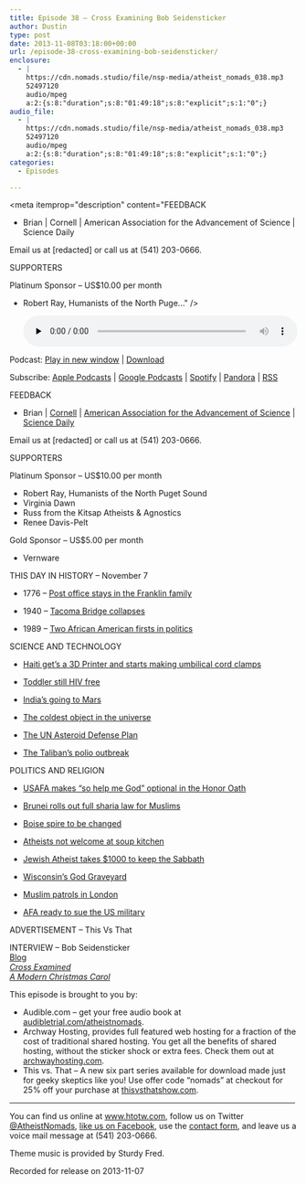 ```yaml
---
title: Episode 38 – Cross Examining Bob Seidensticker
author: Dustin
type: post
date: 2013-11-08T03:18:00+00:00
url: /episode-38-cross-examining-bob-seidensticker/
enclosure:
  - |
    https://cdn.nomads.studio/file/nsp-media/atheist_nomads_038.mp3
    52497120
    audio/mpeg
    a:2:{s:8:"duration";s:8:"01:49:18";s:8:"explicit";s:1:"0";}
audio_file:
  - |
    https://cdn.nomads.studio/file/nsp-media/atheist_nomads_038.mp3
    52497120
    audio/mpeg
    a:2:{s:8:"duration";s:8:"01:49:18";s:8:"explicit";s:1:"0";}
categories:
  - Episodes

---
```

<div itemscope itemtype="http://schema.org/AudioObject">
  <meta itemprop="name" content="Episode 38 – Cross Examining Bob Seidensticker" />
  
  <meta itemprop="uploadDate" content="2013-11-07T20:18:00-07:00" />
  
  <meta itemprop="encodingFormat" content="audio/mpeg" />
  
  <meta itemprop="duration" content="PT1H49M18S" />
  
  <meta itemprop="description" content="FEEDBACK
* Brian | Cornell | American Association for the Advancement of Science | Science Daily

Email us at [redacted] or call us at (541) 203-0666.

SUPPORTERS

Platinum Sponsor – US$10.00 per month
* Robert Ray, Humanists of the North Puge..." />
  
  <meta itemprop="contentUrl" content="https://dts.podtrac.com/redirect.mp3/cdn.nomads.studio/file/nsp-media/atheist_nomads_038.mp3" />
  
  <meta itemprop="contentSize" content="50.1" />
  </p> 
  
  <div class="powerpress_player" id="powerpress_player_8293">
    <audio class="wp-audio-shortcode" id="audio-5200-37" preload="none" style="width: 100%;" controls="controls"><source type="audio/mpeg" src="https://dts.podtrac.com/redirect.mp3/cdn.nomads.studio/file/nsp-media/atheist_nomads_038.mp3?_=37" /><a href="https://dts.podtrac.com/redirect.mp3/cdn.nomads.studio/file/nsp-media/atheist_nomads_038.mp3">https://dts.podtrac.com/redirect.mp3/cdn.nomads.studio/file/nsp-media/atheist_nomads_038.mp3</a></audio>
  </div>
</div>

<p class="powerpress_links powerpress_links_mp3">
  Podcast: <a href="https://dts.podtrac.com/redirect.mp3/cdn.nomads.studio/file/nsp-media/atheist_nomads_038.mp3" class="powerpress_link_pinw" target="_blank" title="Play in new window" onclick="return powerpress_pinw('https://htotw.com/?powerpress_pinw=5200-podcast');" rel="nofollow">Play in new window</a> | <a href="https://dts.podtrac.com/redirect.mp3/cdn.nomads.studio/file/nsp-media/atheist_nomads_038.mp3" class="powerpress_link_d" title="Download" rel="nofollow" download="atheist_nomads_038.mp3">Download</a>
</p>

<p class="powerpress_links powerpress_subscribe_links">
  Subscribe: <a href="https://podcasts.apple.com/us/podcast/humanists-take-on-the-world/id530050098?mt=2&ls=1" class="powerpress_link_subscribe powerpress_link_subscribe_itunes" target="_blank" title="Subscribe on Apple Podcasts" rel="nofollow">Apple Podcasts</a> | <a href="https://www.google.com/podcasts?feed=aHR0cDovL2F0aGVpc3Rub21hZHMubGlic3luLmNvbS9yc3M%3D" class="powerpress_link_subscribe powerpress_link_subscribe_googleplay" target="_blank" title="Subscribe on Google Podcasts" rel="nofollow">Google Podcasts</a> | <a href="https://open.spotify.com/show/3LzK2xZGike6Tc1GEMtMbr?si=LieN9SNuTpq96smuaUsH8A" class="powerpress_link_subscribe powerpress_link_subscribe_spotify" target="_blank" title="Subscribe on Spotify" rel="nofollow">Spotify</a> | <a href="https://www.pandora.com/podcast/atheist-nomads/PC:10122?corr=62071012&part=ug" class="powerpress_link_subscribe powerpress_link_subscribe_pandora" target="_blank" title="Subscribe on Pandora" rel="nofollow">Pandora</a> | <a href="https://htotw.com/feed/podcast/" class="powerpress_link_subscribe powerpress_link_subscribe_rss" target="_blank" title="Subscribe via RSS" rel="nofollow">RSS</a>
</p>

FEEDBACK  
* Brian | <a href="http://www.news.cornell.edu/stories/2006/07/bt-cotton-china-fails-reap-profit-after-seven-years" target="_blank" rel="noopener">Cornell</a> | <a href="http://www.sciencemag.org/content/328/5982/1151" target="_blank" rel="noopener">American Association for the Advancement of Science</a> | <a href="http://www.sciencedaily.com/releases/2012/07/120717131347.htm" target="_blank" rel="noopener">Science Daily</a>

Email us at [redacted] or call us at (541) 203-0666.

SUPPORTERS

Platinum Sponsor – US$10.00 per month  
* Robert Ray, Humanists of the North Puget Sound  
* Virginia Dawn  
* Russ from the Kitsap Atheists & Agnostics  
* Renee Davis-Pelt

Gold Sponsor – US$5.00 per month  
* Vernware

THIS DAY IN HISTORY &#8211; November 7

* 1776 &#8211; <a href="http://www.history.com/this-day-in-history/post-office-stays-in-the-franklin-family" target="_blank" rel="noopener">Post office stays in the Franklin family</a>

* 1940 &#8211; <a href="http://www.history.com/this-day-in-history/tacoma-bridge-collapses" target="_blank" rel="noopener">Tacoma Bridge collapses</a>

* 1989 &#8211; <a href="http://www.history.com/this-day-in-history/two-african-american-firsts-in-politics#tdih-calendar" target="_blank" rel="noopener">Two African American firsts in politics</a>

SCIENCE AND TECHNOLOGY

* <a href="http://makezine.com/2013/10/18/3d-printing-umbilical-cord-clamps-in-haiti/" target="_blank" rel="noopener">Haiti get’s a 3D Printer and starts making umbilical cord clamps</a>

* <a href="http://www.cnn.com/2013/10/24/health/mississippi-toddler-hiv-free/index.html" target="_blank" rel="noopener">Toddler still HIV free</a>

* <a href="http://www.newscientist.com/article/dn24459-india-set-to-launch-its-debut-mars-mission.html" target="_blank" rel="noopener">India’s going to Mars</a>

* <a href="http://www.scienceworldreport.com/articles/10471/20131025/new-shape-of-frigid-boomerang-nebula-revealed-by-alma-telescope.htm" target="_blank" rel="noopener">The coldest object in the universe</a>

* <a href="http://www.scientificamerican.com/article.cfm?id=un-asteroid-defense-plan" target="_blank" rel="noopener">The UN Asteroid Defense Plan</a>

* <a href="http://mobile.reuters.com/article/idUSBRE99H0DE20131018" target="_blank" rel="noopener">The Taliban’s polio outbreak</a>

POLITICS AND RELIGION

* <a href="http://www.airforcetimes.com/article/20131025/NEWS/310230013/Academy-makes-God-optional-cadets-oath" target="_blank" rel="noopener">USAFA makes “so help me God” optional in the Honor Oath</a>

* <a href="http://bigstory.ap.org/article/bruneis-sultan-announces-strict-islamic-penalties" target="_blank" rel="noopener">Brunei rolls out full sharia law for Muslims</a>

* <a href="http://www.ktvb.com/news/business/8th-and-Main-building-developers-to-change-spire-229318181.html" target="_blank" rel="noopener">Boise spire to be changed</a>

* <a href="http://www.sott.net/article/267945-South-Carolina-soup-kitchen-director-bans-atheist-volunteers-saying-they-would-be-a-disservice-to-this-community" target="_blank" rel="noopener">Atheists not welcome at soup kitchen</a>

* <a href="http://www.timesofisrael.com/man-pays-1000-so-atheist-ex-hasid-will-keep-sabbath/" target="_blank" rel="noopener">Jewish Atheist takes $1000 to keep the Sabbath</a>

* <a href="http://wiscatheists.blogspot.com/2013/10/god-graveyard.html" target="_blank" rel="noopener">Wisconsin&#8217;s God Graveyard</a>

* <a href="http://www.thedailybeast.com/articles/2013/10/25/american-student-slashed-in-london-police-eye-muslims-patrols.html" target="_blank" rel="noopener">Muslim patrols in London</a>

* <a href="http://smd12364.newsvine.com/_news/2013/10/27/21188986-christian-hate-group-threatens-to-sue-us-military-for-hate-group-label" target="_blank" rel="noopener">AFA ready to sue the US military</a>

ADVERTISEMENT &#8211; This Vs That

INTERVIEW &#8211; Bob Seidensticker  
<a href="http://www.patheos.com/blogs/crossexamined/" target="_blank" rel="noopener">Blog</a>  
<a href="http://www.amazon.com/Cross-Examined-Unconventional-Spiritual-Journey/dp/1468011332" target="_blank" rel="noopener"><i>Cross Examined</i></a>  
<a href="http://www.amazon.com/A-Modern-Christmas-Carol-ebook/dp/B00FRS8YIA/ref=sr_1_1?s=books&ie=UTF8&qid=1383098749&sr=1-1" target="_blank" rel="noopener"><i>A Modern Christmas Carol</i></a>

This episode is brought to you by:  
* Audible.com &#8211; get your free audio book at <a href="audibletrial.com/atheistnomads" target="_blank" rel="noopener">audibletrial.com/atheistnomads</a>.  
* Archway Hosting, provides full featured web hosting for a fraction of the cost of traditional shared hosting. You get all the benefits of shared hosting, without the sticker shock or extra fees. Check them out at <a href="http://archwayhosting.com/" target="_blank" rel="noopener">archwayhosting.com</a>.  
* This vs. That &#8211; A new six part series available for download made just for geeky skeptics like you! Use offer code &#8220;nomads&#8221; at checkout for 25% off your purchase at <a href="http://www.thisvsthatshow.com/" target="_blank" rel="noopener">thisvsthatshow.com</a>.

<hr width="500" />

You can find us online at <a href="https://www.htotw.com/" target="_blank" rel="noopener">www.htotw.com</a>, follow us on Twitter <a href="https://htotw.com/twitter" target="_blank" rel="noopener">@AtheistNomads</a>, <a href="https://htotw.com/facebook" target="_blank" rel="noopener">like us on Facebook</a>, use the [contact form](https://htotw.com/contact), and leave us a voice mail message at (541) 203-0666.

Theme music is provided by Sturdy Fred.

Recorded for release on 2013-11-07